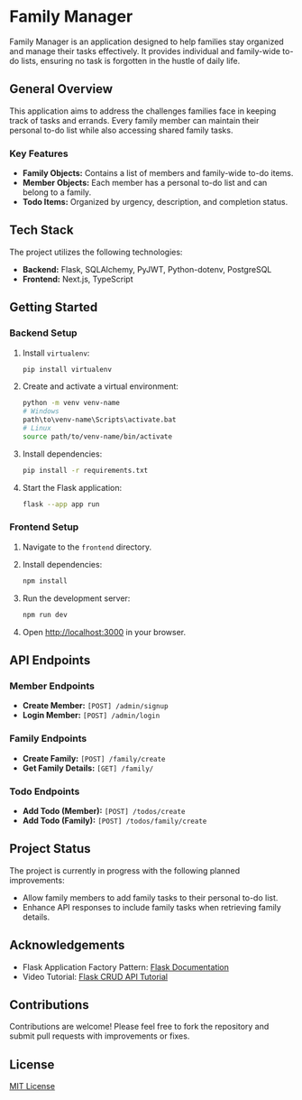 
# Family Manager

Family Manager is an application designed to help families stay organized and manage their tasks effectively. It provides individual and family-wide to-do lists, ensuring no task is forgotten in the hustle of daily life.

## General Overview

This application aims to address the challenges families face in keeping track of tasks and errands. Every family member can maintain their personal to-do list while also accessing shared family tasks.

### Key Features

- **Family Objects:** Contains a list of members and family-wide to-do items.
- **Member Objects:** Each member has a personal to-do list and can belong to a family.
- **Todo Items:** Organized by urgency, description, and completion status.

## Tech Stack

The project utilizes the following technologies:
- **Backend:** Flask, SQLAlchemy, PyJWT, Python-dotenv, PostgreSQL
- **Frontend:** Next.js, TypeScript

## Getting Started

### Backend Setup

1. Install `virtualenv`:
   ```bash
   pip install virtualenv
   ```

2. Create and activate a virtual environment:
   ```bash
   python -m venv venv-name
   # Windows
   path\to\venv-name\Scripts\activate.bat
   # Linux
   source path/to/venv-name/bin/activate
   ```

3. Install dependencies:
   ```bash
   pip install -r requirements.txt
   ```

4. Start the Flask application:
   ```bash
   flask --app app run
   ```

### Frontend Setup

1. Navigate to the `frontend` directory.

2. Install dependencies:
   ```bash
   npm install
   ```

3. Run the development server:
   ```bash
   npm run dev
   ```

4. Open [http://localhost:3000](http://localhost:3000) in your browser.

## API Endpoints

### Member Endpoints
- **Create Member:** `[POST] /admin/signup`
- **Login Member:** `[POST] /admin/login`

### Family Endpoints
- **Create Family:** `[POST] /family/create`
- **Get Family Details:** `[GET] /family/`

### Todo Endpoints
- **Add Todo (Member):** `[POST] /todos/create`
- **Add Todo (Family):** `[POST] /todos/family/create`

## Project Status

The project is currently in progress with the following planned improvements:
- Allow family members to add family tasks to their personal to-do list.
- Enhance API responses to include family tasks when retrieving family details.

## Acknowledgements

- Flask Application Factory Pattern: [Flask Documentation](https://flask.palletsprojects.com/en/2.3.x/patterns/appfactories/)
- Video Tutorial: [Flask CRUD API Tutorial](https://www.youtube.com/watch?v=qKOCXL5ZseA)

## Contributions

Contributions are welcome! Please feel free to fork the repository and submit pull requests with improvements or fixes.

## License

[MIT License](LICENSE)
